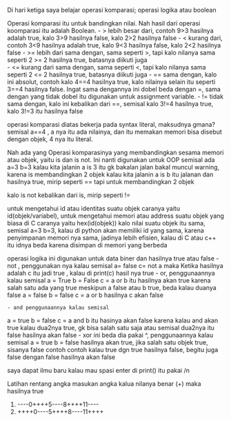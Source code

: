 Di hari ketiga saya belajar operasi komparasi; operasi logika atau boolean

Operasi komparasi itu untuk bandingkan nilai. Nah hasil dari operasi koomparasi itu adalah Boolean.
	- > lebih besar dari, contoh 9>3 hasilnya adalah true, kalo 3>9 hasilnya false, kalo 2>2 hasilnya false
	- < kurang dari, contoh 3<9 hasilnya adalah true, kalo 9<3 hasilnya false, kalo 2<2 hasilnya false
	- >= lebih dari sama dengan, sama seperti >, tapi kalo nilanya sama seperti 2 >= 2 hasilnya true, batasnya diikuti juga  
	- <= kurang dari sama dengan, sama seperti <, tapi kalo nilanya sama seperti 2 <= 2 hasilnya true, batasnya diikuti juga
	- == sama dengan, kalo ini absolut, contoh kalo 4==4 hasilnya true, kalo nilainya selain itu seperti 3==4 hasilnya false. Ingat sama dengannya ini dobel beda dengan =, sama dengan yang tidak dobel itu digunakan untuk assignment variable.
	- != tidak sama dengan, kalo ini kebalikan dari ==, semisal kalo 3!=4 hasilnya true,
kalo 3!=3 itu hasilnya false

operasi komparasi diatas bekerja pada syntax literal, maksudnya gmana? semisal
a==4 , a nya itu ada nilainya, dan itu memakan memori bisa disebut dengan objek, 4 nya itu literal. 

Nah ada yang Operasi komparasinya yang membandingkan sesama memori atau objek, yaitu is dan is not. Ini nanti digunakan untuk OOP
semisal ada a=3 b=3 
kalau kita jalanin a is 3 itu gk bakalan jalan bakal muncul warning, karena is membandingkan 2 objek
kalau kita jalanin a is b itu jalanan dan hasilnya true, mirip seperti == tapi untuk membandingkan 2 objek

kalo is not kebalikan dari is, mirip seperti !=

untuk mengetahui id atau identitas suatu objek caranya yaitu id(objek/variabel), untuk mengetahui memori atau address suatu objek yang biasa di C caranya yaitu hex(id(objek))
kalo nilai suatu objek itu sama, semisal a=3 b=3, kalau di python akan memiliki id yang sama, karena penyimpanan memori nya sama, jadinya lebih efisien, kalau di C atau c++ itu idnya beda karena disimpan di memori yang berbeda


operasi logika ini digunakan untuk data biner dan hasilnya true atau false
	- not , penggunakan nya kalau semisal
 a= false
 c= not a
 maka Ketika hasilnya adalah c itu jadi true , kalau di print(c) hasil nya true
	- or, penggunaannya kalau semisal
 a = True
 b = False
 c = a or b
 itu hasilnya akan true karena salah satu ada yang true meskipun a false atau b true, beda kalau duanya false
 a = false
 b = false
 c = a or b
 hasilnya c akan false 

	- and penggunaannya kalau semisal 
 a = true
 b = false
 c = a and b
 itu hasinya akan false karena kalau and akan true kalau dua2nya true, gk bisa salah satu saja atau semisal dua2nya itu false hasilnya akan false
	- xor ini beda dia pakai ^, penggunaannya kalau semisal
 a = true
 b = false 
hasilnya akan true, jika salah satu objek true, sisanya false contoh
contoh kalau true dgn true hasilnya false, begitu juga false dengan false hasilnya akan false
 
saya dapat ilmu baru kalau mau spasi enter di print() itu pakai /n

Latihan rentang angka
masukan angka kalua nilanya benar (+) maka hasilnya true
1. ----0++++5----8++++11----
2. ++++0----5++++8----11++++
